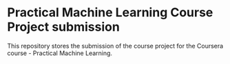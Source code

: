 # Practical Machine Learning Course Project submission

This repository stores the submission of the course project for the Coursera course - Practical Machine Learning.
